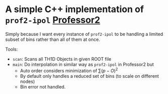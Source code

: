 A simple C++ implementation of `prof2-ipol` [Professor2](https://gitlab.com/hepcedar/professor)
==
Simply because I want every instance of `prof2-ipol` to be handling a limited subset of bins rather than all of them at once.

Tools:
 - `scan`: Scans all TH1D Objects in given ROOT file
 - `main`: Do interpolation in similar way as `prof2-ipol` in Professor2 but
   - Auto order considers minimization of $\sum (p-O)^2$
   - By default only handles a reduced set of bins (to scale on different nodes)
   - Bin error not handled.
